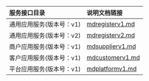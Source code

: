   
| 服务接口目录 | 说明文档链接 |  
| :----------------- | :---------------- |  
| 通用应用服务(版本号：v1) | [mdregisterv1.md](https://github.com/Zhang-Monica/gitMd/tree/master/mdregisterv1/README.md) |  
| 通用应用服务(版本号：v2) | [mdregisterv2.md](https://github.com/Zhang-Monica/gitMd/tree/master/mdregisterv2/README.md) |  
| 商户应用服务(版本号：v1) | [mdsupplierv1.md](https://github.com/Zhang-Monica/gitMd/tree/master/mdsupplierv1/README.md) |  
| 客户应用服务(版本号：v1) | [mdcustomerv1.md](https://github.com/Zhang-Monica/gitMd/tree/master/mdcustomerv1/README.md) |  
| 平台应用服务(版本号：v1) | [mdplatformv1.md](https://github.com/Zhang-Monica/gitMd/tree/master/mdplatformv1/README.md) |  
  
